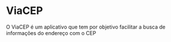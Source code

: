 # ViaCEP
O ViaCEP é um aplicativo que tem por objetivo facilitar a busca de informações do endereço com o CEP
